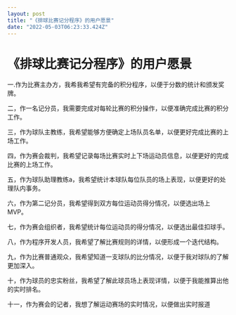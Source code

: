 ```yaml
---
layout: post
title: "《排球比赛记分程序》的用户愿景"
date: "2022-05-03T06:23:33.424Z"
---
```

《排球比赛记分程序》的用户愿景
===============

一.作为比赛主办方，我希我希望有完备的积分程序，以便于分数的统计和颁发奖牌。

二，作一名记分员，我需要完成对每轮比赛的积分操作，以便准确完成比赛的积分工作。

三，作为球队主教练，我希望能够方便确定上场队员名单，以便更好完成比赛的上场工作。

四，作为赛会裁判，我希望记录每场比赛实时上下场运动员信息，以便更好的完成比赛的上场工作。

五，作为球队助理教练a，我希望统计本球队每位队员的场上表现，以便更好的处理队内事务。

六，作为第二记分员，我希望得到双方每位运动员得分情况，以便选出场上MVP。

七，作为赛会组织者，我希望统计每位运动员的得分情况，以便选出最佳扣球手。

八，作为程序开发人员，我希望了解比赛规则的详情，以便形成一个迭代结构。

九，作为比赛普通观众，我希望知道一支球队的比分情况，以便于我对球队的了解更加深入。

十，作为球员的忠实粉丝，我希望了解此球员场上表现详情，以便于我能推算出他的实时排名。

十一，作为赛会的记者，我想了解运动赛场的实时情况，以便做出实时报道